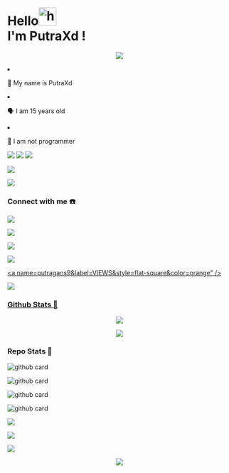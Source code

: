 # Hello<img src="https://user-images.githubusercontent.com/1303154/88677602-1635ba80-d120-11ea-84d8-d263ba5fc3c0.gif" width="40px" alt="hi"><br>I'm PutraXd !</h1>

<p align="center">

  <img src="https://user-images.githubusercontent.com/96307077/152653047-3202d653-69d1-41af-875d-e700de2101ae.jpg" />

</p>

<p align="center"

- 👼 My name is PutraXd 

- 🗣️ I am 15 years old 

- 🔭 I am not programmer

</p>

  <img src="https://img.shields.io/badge/-JavaScript-black?style=flat-square&logo=javascript" />

  <img src="https://img.shields.io/badge/-Node.js-black?style=flat-square&logo=Node.js" />

  <img src="https://img.shields.io/badge/-Git-black?style=flat-square&logo=git" />

  <img src="https://img.shields.io/badge/-GitHub-black?style=flat-square&logo=github" /> <br>

  <img src="https://img.shields.io/badge/-Python-black?style=flat-square&logo=python" />

</p>

### Connect with me ☎️

<p align="center">

  <a href="https://instagram.com/putragans167"><img src="https://img.shields.io/badge/Instagram-E4405F?style=for-the-badge&logo=instagram&logoColor=white"/> 

  <a href="https://wa.me/message/3QRZ3DHA2YPCI1"><img src="https://img.shields.io/badge/WhatsApp-25D366?style=for-the-badge&logo=whatsapp&logoColor=white" />

  <a href="https://t.me/Putraxd"><img src="https://img.shields.io/badge/Telegram-%230088cc.svg?&style=for-the-badge&logo=telegram&logoColor=white" /> <br>

  <a href="https://youtu.be/WgeItwiifYs"><img src="https://img.shields.io/badge/YouTube-PutraXd Ofc-ff0000?style=for-the-badge&logo=youtube&logoColor=ff0000&link=https://youtube.com/channel/UCJGX0lPZWVDidVL2pEFDaSw" /><br>

  <a name=putragans9&label=VIEWS&style=flat-square&color=orange" />

  <a href="https://github.com/putragans9"><img src="https://img.shields.io/badge/-GitHub-black?style=flat-square&logo=github" /> 

  ### Github Stats 🚀

<p align="center"><a href="https://github.com/putragans9"><img src="https://github-readme-stats.vercel.app/api?username=putragans9&show_icons=true&theme=radical"></a></p>

<p align="center"><a href="https://github.com/putragans9"><img src="https://github-readme-stats.vercel.app/api/top-langs/?username=putragans9&theme=radical&layout=compact"></a></p> 

### Repo Stats 🔭

![github card](https://github-readme-stats.vercel.app/api/pin/?username=putragans9&repo=BOT4&theme=dark)

![github card](https://github-readme-stats.vercel.app/api/pin/?username=putragans9&repo=BOT5&theme=nightowl)

![github card](https://github-readme-stats.vercel.app/api/pin/?username=putragans9&repo=sckurr&theme=dark)

![github card](https://github-readme-stats.vercel.app/api/pin/?username=putragans9&repo=PutraXdOfc&theme=nightowl)

<p align='center'>

<p align="center">

  <a href="https://github.com/putragans9"><img src="https://github-readme-stats.vercel.app/api?username=putragans9&bg_color=30,e96443,904e95&title_color=fff&text_color=fff&icon_color=fff&hide_border=true&show_icons=true" /></a>

</p>

<p align="center">

  <a href="https://github.com/putragans9"><img src="https://github-readme-stats.vercel.app/api/top-langs?username=putragans9&bg_color=30,e96443,904e95&title_color=fff&text_color=fff&hide_border=true&show_icons=true&layout=compact" /></a>

</p>

<p align="center">

  <a href="https://github.com/ryo-ma/github-profile-trophy"><img src="https://github-profile-trophy.vercel.app/?username=putragans9&theme=onedark" /></a>

</p>

<p align="center">

   <img src="https://github-readme-streak-stats.herokuapp.com/?user=SofyanAMV09" />

</p>

<!---

putragans9/putragans9 is a ✨ special ✨ repository because its `README.md` (this file) appears on your GitHub profile.

You can click the Preview link to take a look at your changes.

--->
